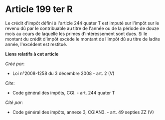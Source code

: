 # Article 199 ter R

Le crédit d'impôt défini à l'article 244 quater T est imputé sur l'impôt sur le revenu dû par le contribuable au titre de
l'année ou de la période de douze mois au cours de laquelle les primes d'intéressement sont dues. Si le montant du crédit
d'impôt excède le montant de l'impôt dû au titre de ladite année, l'excédent est restitué.

**Liens relatifs à cet article**

_Créé par_:

  - Loi n°2008-1258 du 3 décembre 2008 - art. 2 (V)

_Cite_:

  - Code général des impôts, CGI. - art. 244 quater T

_Cité par_:

  - Code général des impôts, annexe 3, CGIAN3. - art. 49 septies ZZ (V)
